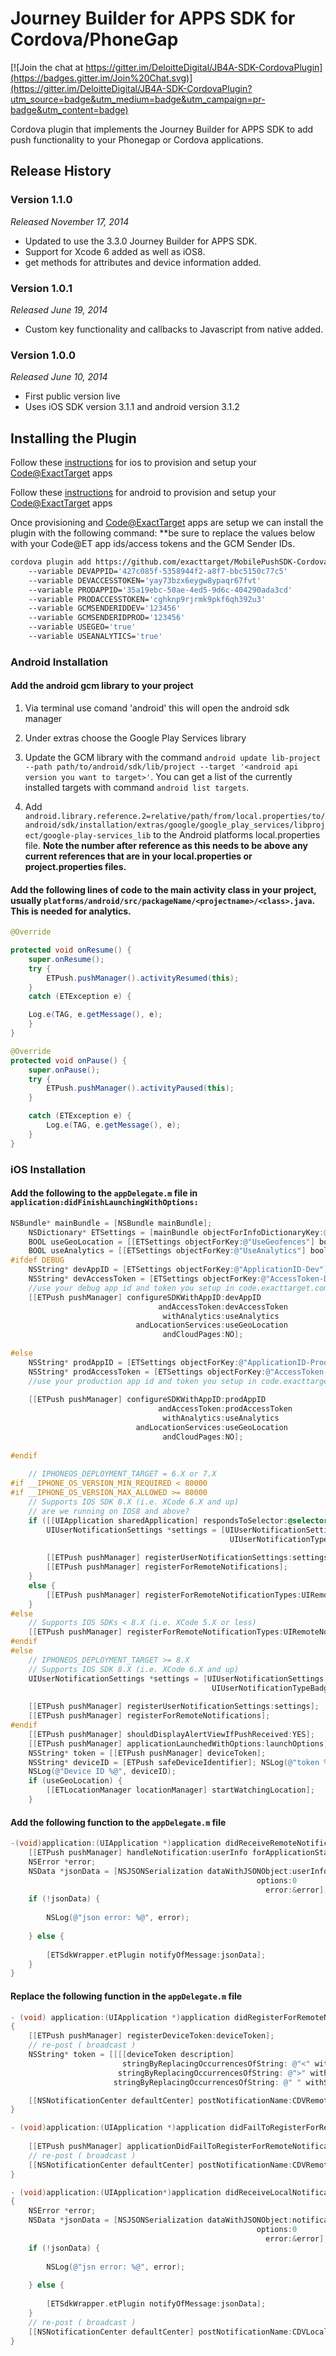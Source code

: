 # Journey Builder for APPS SDK for Cordova/PhoneGap

[![Join the chat at https://gitter.im/DeloitteDigital/JB4A-SDK-CordovaPlugin](https://badges.gitter.im/Join%20Chat.svg)](https://gitter.im/DeloitteDigital/JB4A-SDK-CordovaPlugin?utm_source=badge&utm_medium=badge&utm_campaign=pr-badge&utm_content=badge)

Cordova plugin that implements the Journey Builder for APPS SDK to add push functionality to your Phonegap or Cordova applications.

## Release History

### Version 1.1.0
_Released November 17, 2014_

* Updated to use the 3.3.0 Journey Builder for APPS SDK.
* Support for Xcode 6 added as well as iOS8.
* get methods for attributes and device information added.

### Version 1.0.1
_Released June 19, 2014_

* Custom key functionality and callbacks to Javascript from native added.

### Version 1.0.0
_Released June 10, 2014_

* First public version live
* Uses iOS SDK version 3.1.1 and android version 3.1.2

## Installing the Plugin

Follow these [instructions](https://code.exacttarget.com/mobilepush/integrating-mobilepush-sdk-your-ios-mobile-app#How) for ios to provision and setup your [Code@ExactTarget](http://code.exacttarget.com) apps

Follow these [instructions](https://code.exacttarget.com/mobilepush/integrating-mobilepush-sdk-your-android-mobile-app#How) for android to provision and setup your [Code@ExactTarget](http://code.exacttarget.com) apps

Once provisioning and [Code@ExactTarget](http://code.exacttarget.com) apps are setup we can install the plugin with the following command:
**be sure to replace the values below with your Code@ET app ids/access tokens and the GCM Sender IDs.

```Bash
cordova plugin add https://github.com/exacttarget/MobilePushSDK-CordovaPlugin 
	--variable DEVAPPID='427c085f-5358944f2-a8f7-bbc5150c77c5' 
	--variable DEVACCESSTOKEN='yay73bzx6eygw8ypaqr67fvt'
	--variable PRODAPPID='35a19ebc-50ae-4ed5-9d6c-404290ada3cd'
	--variable PRODACCESSTOKEN='cghknp9rjrmk9pkf6qh392u3'
	--variable GCMSENDERIDDEV='123456'
	--variable GCMSENDERIDPROD='123456'
	--variable USEGEO='true'
	--variable USEANALYTICS='true'
```

### Android Installation

#### Add the android gcm library to your project

1. Via terminal use comand 'android' this will open the android sdk manager

2. Under extras choose the Google Play Services library

3. Update the GCM library with the command ```android update lib-project --path path/to/android/sdk/lib/project --target '<android api version you want to target>'```. You can get a list of the currently installed targets with command ```android list targets```.

4. Add ```android.library.reference.2=relative/path/from/local.properties/to/android/sdk/installation/extras/google/google_play_services/libproject/google-play-services_lib``` to the Android platforms local.properties file.
 **Note the number after reference as this needs to be above any current references that are in your local.properties or project.properties files.**

#### Add the following lines of code to the main activity class in your project, usually ```platforms/android/src/packageName/<projectname>/<class>.java```. This is needed for analytics.

```java
@Override

protected void onResume() {
	super.onResume(); 
	try {
		ETPush.pushManager().activityResumed(this); 
	}
	catch (ETException e) {

	Log.e(TAG, e.getMessage(), e);
	}
} 

@Override
protected void onPause() { 
	super.onPause();
	try { 
		ETPush.pushManager().activityPaused(this);
	}

	catch (ETException e) {
		Log.e(TAG, e.getMessage(), e); 
	}
}
```

### iOS Installation

#### Add the following to the ```appDelegate.m``` file in ```application:didFinishLaunchingWithOptions:```

```objective-c
NSBundle* mainBundle = [NSBundle mainBundle];
    NSDictionary* ETSettings = [mainBundle objectForInfoDictionaryKey:@"ETAppSettings"];
    BOOL useGeoLocation = [[ETSettings objectForKey:@"UseGeofences"] boolValue];
    BOOL useAnalytics = [[ETSettings objectForKey:@"UseAnalytics"] boolValue];
#ifdef DEBUG
    NSString* devAppID = [ETSettings objectForKey:@"ApplicationID-Dev"];
    NSString* devAccessToken = [ETSettings objectForKey:@"AccessToken-Dev"];
    //use your debug app id and token you setup in code.exacttarget.com here
    [[ETPush pushManager] configureSDKWithAppID:devAppID
                                 andAccessToken:devAccessToken
                                  withAnalytics:useAnalytics
                            andLocationServices:useGeoLocation
                                  andCloudPages:NO];
    
#else
    NSString* prodAppID = [ETSettings objectForKey:@"ApplicationID-Prod"];
    NSString* prodAccessToken = [ETSettings objectForKey:@"AccessToken-Prod"];
    //use your production app id and token you setup in code.exacttarget.com here
    
    [[ETPush pushManager] configureSDKWithAppID:prodAppID
                                 andAccessToken:prodAccessToken
                                  withAnalytics:useAnalytics
                            andLocationServices:useGeoLocation
                                  andCloudPages:NO];
    
#endif
    
    // IPHONEOS_DEPLOYMENT_TARGET = 6.X or 7.X
#if __IPHONE_OS_VERSION_MIN_REQUIRED < 80000
#if __IPHONE_OS_VERSION_MAX_ALLOWED >= 80000
    // Supports IOS SDK 8.X (i.e. XCode 6.X and up)
    // are we running on IOS8 and above?
    if ([[UIApplication sharedApplication] respondsToSelector:@selector(registerForRemoteNotifications)]) {
        UIUserNotificationSettings *settings = [UIUserNotificationSettings settingsForTypes:
                                                 UIUserNotificationTypeBadge | UIUserNotificationTypeSound | UIUserNotificationTypeAlert
                                                                                  categories:nil];
        [[ETPush pushManager] registerUserNotificationSettings:settings];
        [[ETPush pushManager] registerForRemoteNotifications];
    }
    else {
        [[ETPush pushManager] registerForRemoteNotificationTypes:UIRemoteNotificationTypeAlert|UIRemoteNotificationTypeBadge|UIRemoteNotificationTypeSound];
    }
#else
    // Supports IOS SDKs < 8.X (i.e. XCode 5.X or less)
    [[ETPush pushManager] registerForRemoteNotificationTypes:UIRemoteNotificationTypeAlert|UIRemoteNotificationTypeBadge|UIRemoteNotificationTypeSound];
#endif
#else
    // IPHONEOS_DEPLOYMENT_TARGET >= 8.X
    // Supports IOS SDK 8.X (i.e. XCode 6.X and up)
    UIUserNotificationSettings *settings = [UIUserNotificationSettings settingsForTypes:
                                             UIUserNotificationTypeBadge | UIUserNotificationTypeSound | UIUserNotificationTypeAlert
                                                                              categories:nil];
    [[ETPush pushManager] registerUserNotificationSettings:settings];
    [[ETPush pushManager] registerForRemoteNotifications];
#endif
    [[ETPush pushManager] shouldDisplayAlertViewIfPushReceived:YES];
    [[ETPush pushManager] applicationLaunchedWithOptions:launchOptions];
    NSString* token = [[ETPush pushManager] deviceToken];
    NSString* deviceID = [ETPush safeDeviceIdentifier]; NSLog(@"token %@", token);
    NSLog(@"Device ID %@", deviceID);
    if (useGeoLocation) {
        [[ETLocationManager locationManager] startWatchingLocation]; 
    }
```

#### Add the following function to the ```appDelegate.m``` file
```objective-c
-(void)application:(UIApplication *)application didReceiveRemoteNotification:(NSDictionary *)userInfo {
    [[ETPush pushManager] handleNotification:userInfo forApplicationState:application.applicationState];
    NSError *error;
    NSData *jsonData = [NSJSONSerialization dataWithJSONObject:userInfo
                                                       options:0
                                                         error:&error];
    if (!jsonData) {
        
        NSLog(@"json error: %@", error);
        
    } else {
        
        [ETSdkWrapper.etPlugin notifyOfMessage:jsonData];
    }
}
```

#### Replace the following function in the ```appDelegate.m``` file

```objective-c
- (void) application:(UIApplication *)application didRegisterForRemoteNotificationsWithDeviceToken:(NSData *)deviceToken
{
    [[ETPush pushManager] registerDeviceToken:deviceToken];
    // re-post ( broadcast )
    NSString* token = [[[[deviceToken description]
                         stringByReplacingOccurrencesOfString: @"<" withString: @""]
                        stringByReplacingOccurrencesOfString: @">" withString: @""]
                       stringByReplacingOccurrencesOfString: @" " withString: @""];

    [[NSNotificationCenter defaultCenter] postNotificationName:CDVRemoteNotification object:token];
}
```
```objective-c
- (void)application:(UIApplication *)application didFailToRegisterForRemoteNotificationsWithError:(NSError *)error {
    
    [[ETPush pushManager] applicationDidFailToRegisterForRemoteNotificationsWithError:error];
    // re-post ( broadcast )
    [[NSNotificationCenter defaultCenter] postNotificationName:CDVRemoteNotificationError object:error];
}
```

```objective-c
- (void)application:(UIApplication*)application didReceiveLocalNotification:(UILocalNotification*)notification
{
    NSError *error;
    NSData *jsonData = [NSJSONSerialization dataWithJSONObject:notification.userInfo
                                                       options:0
                                                         error:&error];
    if (!jsonData) {
        
        NSLog(@"jsn error: %@", error);
        
    } else {
        
        [ETSdkWrapper.etPlugin notifyOfMessage:jsonData];
    }
    // re-post ( broadcast )
    [[NSNotificationCenter defaultCenter] postNotificationName:CDVLocalNotification object:notification];
}
```





